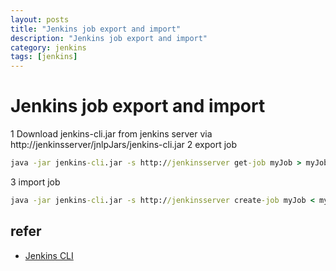 ```yaml
---
layout: posts
title: "Jenkins job export and import"
description: "Jenkins job export and import"
category: jenkins
tags: [jenkins]
---
```


# Jenkins job export and import

1 Download jenkins-cli.jar from jenkins server via http://jenkinsserver/jnlpJars/jenkins-cli.jar
2 export job

```cmd
java -jar jenkins-cli.jar -s http://jenkinsserver get-job myJob > myJob.xml
```

3 import job

```cmd
java -jar jenkins-cli.jar -s http://jenkinsserver create-job myJob < myJob.xml
```

## refer
* [Jenkins CLI](https://wiki.jenkins-ci.org/display/JENKINS/Jenkins+CLI)